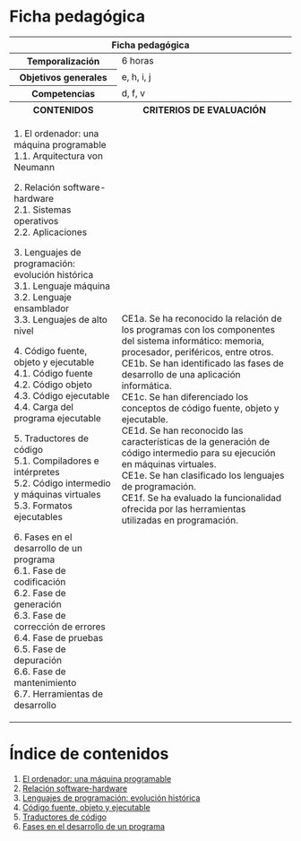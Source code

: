 # Ficha pedagógica

<table>
  <thead>
    <tr><th colspan="2">Ficha pedagógica</th></tr>
  </thead>
  <tbody>
    <tr>
      <th>Temporalización</th><td>6 horas</td>
    </tr>
    <tr>
      <th>Objetivos generales</th><td>e, h, i, j</td>
    </tr>
    <tr>
      <th>Competencias</th><td>d, f, v</td>
    </tr>
    <tr>
      <th>CONTENIDOS</th>
      <th>CRITERIOS DE EVALUACIÓN</th>
    </tr>
    <tr>
      <td>
        <p>
          1. El ordenador: una máquina programable<br>
            1.1. Arquitectura von Neumann<br>
        </p>
        <p>
          2. Relación software-hardware<br>
            2.1. Sistemas operativos<br>
            2.2. Aplicaciones<br>
        </p>
        <p>
          3. Lenguajes de programación: evolución histórica<br>
            3.1. Lenguaje máquina<br>
            3.2. Lenguaje ensamblador<br>
            3.3. Lenguajes de alto nivel<br>
        </p>
        <p>
          4. Código fuente, objeto y ejecutable<br>
            4.1. Código fuente<br>
            4.2. Código objeto<br>
            4.3. Código ejecutable<br>
            4.4. Carga del programa ejecutable<br>
        </p>
        <p>
          5. Traductores de código<br>
            5.1. Compiladores e intérpretes<br>
            5.2. Código intermedio y máquinas virtuales<br>
            5.3. Formatos ejecutables<br>
        </p>
        <p>
          6. Fases en el desarrollo de un programa<br>
            6.1. Fase de codificación<br>
            6.2. Fase de generación<br>
            6.3. Fase de corrección de errores<br>
            6.4. Fase de pruebas<br>
            6.5. Fase de depuración<br>
            6.6. Fase de mantenimiento<br>
            6.7. Herramientas de desarrollo<br>
        </p>
      </td>
      <td>
        CE1a. Se ha reconocido la relación de los programas con los componentes del sistema informático: memoria, procesador, periféricos, entre otros.<br>
        CE1b. Se han identificado las fases de desarrollo de una aplicación informática.<br>
        CE1c. Se han diferenciado los conceptos de código fuente, objeto y ejecutable.<br>
        CE1d. Se han reconocido las características de la generación de código intermedio para su ejecución en máquinas virtuales.<br>
        CE1e. Se han clasificado los lenguajes de programación.<br>
        CE1f. Se ha evaluado la funcionalidad ofrecida por las herramientas utilizadas en programación.<br>
      </td>
    </tr>
  </tbody>
</table>

# Índice de contenidos

1. [El ordenador: una máquina programable](01_el_ordenador.md)
2. [Relación software-hardware](02_relacion_hw_sw.md)
3. [Lenguajes de programación: evolución histórica](03_lenguajes.md)
4. [Código fuente, objeto y ejecutable](04_codigo.md)
5. [Traductores de código](05_traductores_codigo.md)
6. [Fases en el desarrollo de un programa](06_fases_desarrollo.md)
